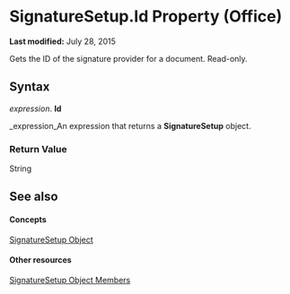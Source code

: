 
# SignatureSetup.Id Property (Office)

 **Last modified:** July 28, 2015

Gets the ID of the signature provider for a document. Read-only.

## Syntax

 _expression_. **Id**

 _expression_An expression that returns a  **SignatureSetup** object.


### Return Value

String


## See also


#### Concepts


 [SignatureSetup Object](e76b87c9-3163-654c-ab52-559dfdf43c90.md)
#### Other resources


 [SignatureSetup Object Members](30bec290-276c-6a64-ca46-dc9dd145e3dd.md)
